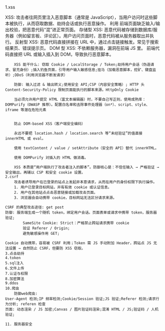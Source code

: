 1.xss

XSS: 攻击者往网页里注入恶意脚本（通常是 JavaScript），当用户访问时这些脚本被执行，从而窃取数据、劫持会话或执行恶意操作。
        利用 前端页面缺乏输入/输出校验，把恶意代码“混”进正常页面。
        存储型 XSS: 恶意代码被存储到数据库/服务器（例如留言板、评论区）。用户访问页面时，恶意代码被从服务器取出并执行。
        反射型 XSS: 恶意代码直接拼接在 URL 中，通过点击链接触发。常见于搜索结果页、错误提示页。
        DOM 型 XSS: 不依赖服务器，漏洞在前端 JS 里。 前端代码直接把 URL 或输入插入到 DOM，导致执行恶意脚本。

        XSS 能干什么: 窃取 Cookie / LocalStorage / Token;劫持用户会话（伪造请求、冒充身份）;插入钓鱼页面，引导用户输入敏感信息;挂马（加载恶意脚本，挖矿、键盘监听）;DDoS（利用浏览器不断发请求）

        防御: 输入过滤 & 输出转义;使用安全 API;CSP（内容安全策略）; HTTP 头 Content-Security-Policy 限制页面能执行的脚本来源。HttpOnly Cookie

        当必须允许用户提交 HTML（富文本编辑器）时，不要自己写正则，使用成熟库：DOMPurify（OWASP 推荐）。配置白名单和去除事件处理器（on*）、script、style、iframe 等潜在危险元素


        防止 DOM-based XSS（客户端安全编码）

        永远不要把 location.hash / location.search 等“未经验证”的值直接 innerHTML 或 eval。

        使用 textContent / value / setAttribute（安全的 API）替代 innerHTML。

        使用 DOMPurify 对插入的 HTML 做消毒。

        XSS 本质是“用户端执行了攻击者注入的脚本”。防御核心是：不信任输入 → 严格验证 → 安全输出，再辅以 CSP 和安全 cookie 设置。
    2.csrf
        攻击者诱导用户在已登录的站点上发起非本意请求，从而在用户的身份权限下执行操作。
        1. 用户已登录目标网站，并有有效 cookie 或认证信息。
        2. 用户在其他站点点击恶意链接或加载攻击页面。
        3. 浏览器会自动携带 cookie，目标网站无法区分请求来源。

    CSRF 的典型攻击途径: get post
    防御: 服务端生成一个随机 token，绑定用户会话。页面表单或请求中携带 token，服务器验证;
            SameSite Cookie: Strict：严格禁止跨站请求携带 cookie
            验证 Referer / Origin;
            避免敏感操作用 GET;

    Cookie 自动携带，容易被 CSRF 利用；Token 需 JS 手动附加 Header，跨站点 JS 无法设置 → 自然防止 CSRF，但要防 XSS 窃取。
    3.点击劫持
    4.token
    5.sql注入
    6.文件上传
    7.认证与权限
    8.加密算法
    9.ddos
    10.爬虫
        防御web爬虫:    
    User-Agent 检测;IP 频率检测;Cookie/Session 验证;JS 验证;Referer 检测;请求行为分析; referen 检查
    页面: 动态渲染 / JS 加密;Canvas / 图片验证码渲染;混淆 HTML / JS;验证码 / 人机验证;

    11. 服务器安全